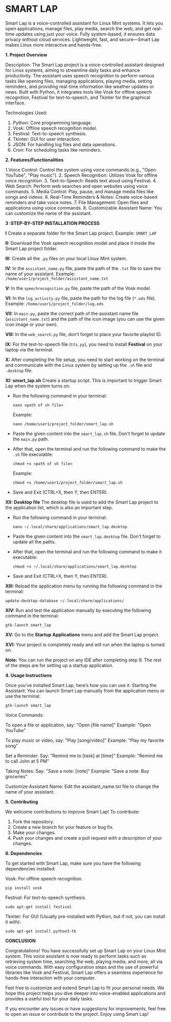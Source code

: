 # SMART LAP
Smart Lap is a voice-controlled assistant for Linux Mint systems. It lets you open applications, manage files, play media, search the web, and get real-time updates using just your voice. Fully system-based, it ensures data privacy without cloud services. Lightweight, fast, and secure—Smart Lap makes Linux more interactive and hands-free.

**1. Project Overview**

Description:
The Smart Lap project is a voice-controlled assistant designed for Linux systems, aiming to streamline daily tasks and enhance productivity. The assistant uses speech recognition to perform various tasks like opening files, managing applications, playing media, setting reminders, and providing real-time information like weather updates or news. Built with Python, it integrates tools like Vosk for offline speech recognition, Festival for text-to-speech, and Tkinter for the graphical interface.

Technologies Used:

1. Python: Core programming language.
2. Vosk: Offline speech recognition model.
3. Festival: Text-to-speech synthesis.
4. Tkinter: GUI for user interaction.
5. JSON: For handling log files and data operations.
6. Cron: For scheduling tasks like reminders.


**2. Features/Functionalities**

1.Voice Control: Control the system using voice commands (e.g., "Open YouTube", "Play music").
2. Speech Recognition: Utilizes Vosk for offline voice recognition.
3. Text-to-Speech: Reads text aloud using Festival. 
4. Web Search: Perform web searches and open websites using voice commands.
5. Media Control: Play, pause, and manage media files like songs and videos.
6. Real-Time Reminders & Notes: Create voice-based reminders and take voice notes.
7. File Management: Open files and applications using voice commands.
8. Customizable Assistant Name: You can customize the name of the assistant.


**3 :STEP-BY-STEP INSTALLATION PROCESS**

   **I** Create a separate folder for the Smart Lap project.
   Example: `SMART_LAP`
   
   **II:** Download the Vosk speech recognition model and place it inside the Smart Lap project folder.
   
   **III:** Create all the `.py` files on your local Linux Mint system.
   
   **IV:** In the `assistant_name.py` file, paste the path of the `.txt` file to save the name of your assistant.
   Example: `/home/user1/project_folder/assistant_name.txt`
   
   **V:** In the `speechrecognition.py` file, paste the path of the Vosk model.
   
   **VI:** In the `log_activity.py` file, paste the path for the log file (`*.ods` file).
   Example: `/home/user1/project_folder/log.ods`
   
   **VII:** In `main.py`, paste the correct path of the assistant name file (`assistant_name.txt`) and the path of the icon image (you can use the given icon image or your own).
   
   **VIII:** In the `web_search.py` file, don't forget to place your favorite playlist ID.
   
   **IX:** For the text-to-speech file (`tts.py`), you need to install **Festival** on your laptop via the terminal.
   
   **X:** After completing the file setup, you need to start working on the terminal and communicate with the Linux system by setting up the `.sh` file and `.desktop` file.
   
   
   
   **XI:** **smart\_lap.sh**
   Create a startup script. This is important to trigger Smart Lap when the system turns on.
   
   * Run the following command in your terminal:
   
     ```
     nano <path of sh file>
     ```
   
     Example:
   
     ```
     nano /home/user1/project_folder/smart_lap.sh
     ```
   * Paste the given content into the `smart_lap.sh` file. Don't forget to update the `main.py` path.
   * After that, open the terminal and run the following command to make the `.sh` file executable:
   
     ```
     chmod +x <path of sh file>
     ```
   
     Example:
   
     ```
     chmod +x /home/user1/project_folder/smart_lap.sh
     ```
   * Save and Exit (CTRL+X, then Y, then ENTER).
   
   
   **XII:** **Desktop file**
   The desktop file is used to add the Smart Lap project to the application list, which is also an important step.
   
   * Run the following command in your terminal:
   
     ```
     nano ~/.local/share/applications/smart_lap.desktop
     ```
   * Paste the given content into the `smart_lap.desktop` file. Don't forget to update all the paths.
   * After that, open the terminal and run the following command to make it executable:
   
     ```
     chmod +x ~/.local/share/applications/smart_lap.desktop
     ```
   * Save and Exit (CTRL+X, then Y, then ENTER).
   
   
   **XIII:** Reload the application menu by running the following command in the terminal:
   
   ```
   update-desktop-database ~/.local/share/applications/
   ```
   
   **XIV:** Run and test the application manually by executing the following command in the terminal:
   
   ```
   gtk-launch smart_lap
   ```
   
   **XV:** Go to the **Startup Applications** menu and add the Smart Lap project.
   
   **XVI:** Your project is completely ready and will run when the laptop is turned on.
   
   
   
   **Note:**
   You can run the project on any IDE after completing step 9. The rest of the steps are for setting up a startup application.


**4. Usage Instructions**

Once you’ve installed Smart Lap, here’s how you can use it:
Starting the Assistant:
You can launch Smart Lap manually from the application menu or use the terminal:
```
gtk-launch smart_lap
```

Voice Commands:

To open a file or application, say:
"Open [file name]"
Example: "Open YouTube"

To play music or video, say:
"Play [song/video]"
Example: "Play my favorite song"

Set a Reminder:
Say: "Remind me to [task] at [time]"
Example: "Remind me to call John at 5 PM"

Taking Notes:
Say: "Save a note: [note]"
Example: "Save a note: Buy groceries"

Customize Assistant Name:
Edit the assistant_name.txt file to change the name of your assistant.


**5. Contributing**

We welcome contributions to improve Smart Lap! To contribute:
1. Fork the repository.
2. Create a new branch for your feature or bug fix.
3. Make your changes.
4. Push your changes and create a pull request with a description of your changes.


**6. Dependencies**

To get started with Smart Lap, make sure you have the following dependencies installed:

Vosk: For offline speech recognition.
```
pip install vosk
```

Festival: For text-to-speech synthesis.
```
sudo apt-get install festival
```

Tkinter: For GUI (Usually pre-installed with Python, but if not, you can install it with):
```
sudo apt-get install python3-tk
```

**CONCLUSION**

Congratulations! You have successfully set up Smart Lap on your Linux Mint system. This voice assistant is now ready to perform tasks such as retrieving system time, searching the web, playing media, and more, all via voice commands. With easy configuration steps and the use of powerful libraries like Vosk and Festival, Smart Lap offers a seamless experience for hands-free interaction with your computer.

Feel free to customize and extend Smart Lap to fit your personal needs. We hope this project helps you dive deeper into voice-enabled applications and provides a useful tool for your daily tasks.

If you encounter any issues or have suggestions for improvements, feel free to open an issue or contribute to the project. Enjoy using Smart Lap!
